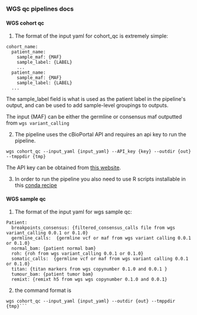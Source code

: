 ### WGS qc pipelines docs

#### WGS cohort qc

1. The format of the input yaml for cohort_qc is extremely simple:
```
cohort_name:
  patient_name:
    sample_maf: {MAF}
    sample_label: {LABEL}
    ...
  patient_name:
    sample_maf: {MAF}
    sample_label: {LABEL}
  ...
```
The sample_label field is what is used as the patient label in the pipeline's output, and can be used to add sample-level groupings to outputs.

The input {MAF} can be either the germline or consensus maf outputted from `wgs variant_calling`

2. The pipeline uses the cBioPortal API and requires an api key to run the pipeline.
``` 
wgs cohort_qc --input_yaml {input_yaml} --API_key {key} --outdir {out} --tmppdir {tmp}
```
The API key can be obtained from [this website](https://docs.cbioportal.org/6.-web-api-and-clients/api-and-api-clients).

3. In order to run the pipeline you also need to use R scripts installable in this [conda recipe](https://github.com/shahcompbio/conda-recipes/tree/master/pseudo_bulk_qc_html_report)
#### WGS sample qc
1. The format of the input yaml for wgs sample qc:
```
Patient:
  breakpoints_consensus: {filtered_consensus_calls file from wgs variant_calling 0.0.1 or 0.1.0}
  germline_calls:  {germline vcf or maf from wgs variant calling 0.0.1 or 0.1.0}
  normal_bam: {patient normal bam}
  roh: {roh from wgs variant_calling 0.0.1 or 0.1.0}
  somatic_calls:  {germline vcf or maf from wgs variant calling 0.0.1 or 0.1.0}
  titan: {titan markers from wgs copynumber 0.1.0 and 0.0.1 }
  tumour_bam: {patient tumor bam}
  remixt: {remixt h5 from wgs wgs copynumber 0.1.0 and 0.0.1}
```

2. the command format is

```
wgs cohort_qc --input_yaml {input_yaml} --outdir {out} --tmppdir {tmp}```
